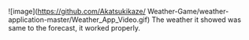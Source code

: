  ![image](https://github.com/Akatsukikaze/ Weather-Game/weather-application-master/Weather_App_Video.gif)
 The weather it showed was same to the forecast, it worked properly.
